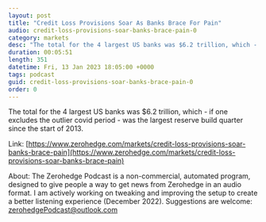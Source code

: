 ```yaml
---
layout: post
title: "Credit Loss Provisions Soar As Banks Brace For Pain"
audio: credit-loss-provisions-soar-banks-brace-pain-0
category: markets
desc: "The total for the 4 largest US banks was $6.2 trillion, which - if one excludes the outlier covid period - was the largest reserve build quarter since the start of 2013."
duration: 00:05:51
length: 351
datetime: Fri, 13 Jan 2023 18:05:00 +0000
tags: podcast
guid: credit-loss-provisions-soar-banks-brace-pain-0
order: 0
---
```

The total for the 4 largest US banks was $6.2 trillion, which - if one excludes the outlier covid period - was the largest reserve build quarter since the start of 2013.

Link: [https://www.zerohedge.com/markets/credit-loss-provisions-soar-banks-brace-pain](https://www.zerohedge.com/markets/credit-loss-provisions-soar-banks-brace-pain)

About: The Zerohedge Podcast is a non-commercial, automated program, designed to give people a way to get news from Zerohedge in an audio format.  I am actively working on tweaking and improving the setup to create a better listening experience (December 2022).  Suggestions are welcome: [zerohedgePodcast@outlook.com](mailto:zerohedgePodcast@outlook.com)